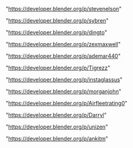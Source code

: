 "https://developer.blender.org/p/stevenelson"

"https://developer.blender.org/p/sybren"

"https://developer.blender.org/p/dingto"

"https://developer.blender.org/p/zexmaxwell"

"https://developer.blender.org/p/ademar440"

"https://developer.blender.org/p/Tigrezz"

"https://developer.blender.org/p/instaglassus"

"https://developer.blender.org/p/morganjohn"

"https://developer.blender.org/p/Airfleetrating0"

"https://developer.blender.org/p/Darryl"

"https://developer.blender.org/p/unizen"

"https://developer.blender.org/p/ankitm"

 
